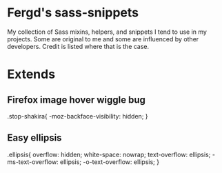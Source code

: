Fergd's sass-snippets
=====================

My collection of Sass mixins, helpers, and snippets I tend to use in my projects. Some are original to me and some are influenced by other developers. Credit is listed where that is the case. 

Extends
=======
Firefox image hover wiggle bug
------------------------------
.stop-shakira{
	-moz-backface-visibility: hidden;
}

Easy ellipsis
-------------
.ellipsis{
	overflow: hidden;
	white-space: nowrap;
	text-overflow: ellipsis;
	-ms-text-overflow: ellipsis;
	-o-text-overflow: ellipsis;
}

